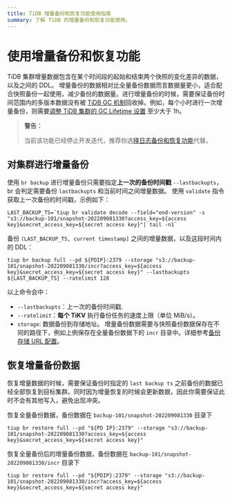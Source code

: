 ```yaml
---
title: TiDB 增量备份和恢复功能使用指南
summary: 了解 TiDB 的增量备份和恢复功能使用。
---
```


# 使用增量备份和恢复功能

TiDB 集群增量数据包含在某个时间段的起始和结束两个快照的变化差异的数据，以及之间的 DDL。 增量备份的数据相对比全量备份数据而言数据量更小，适合配合快照备份一起使用，减少备份的数据量。进行增量备份的时候，需要保证备份时间范围内的多版本数据没有被 [TiDB GC 机制](/garbage-collection-overview.md)回收掉。例如，每个小时进行一次增量备份，则需要[调整 TiDB 集群的 GC Lifetime 设置](/system-variables.md#tidb_gc_life_time-从-v50-版本开始引入) 至少大于 1h。

> **警告：**
>
> 当前该功能已经停止开发迭代，推荐你选[择日志备份和恢复功能](/br-refactor/br-use-guide/br-pitr-guide.md)代替。

## 对集群进行增量备份

使用 `br backup` 进行增量备份只需要指定**上一次的备份时间戳** `--lastbackupts`，br 会判定需要备份 `lastbackupts` 和当前时间之间增量数据。 使用 `validate` 指令获取上一次备份的时间戳，示例如下：

```shell
LAST_BACKUP_TS=`tiup br validate decode --field="end-version" -s "s3://backup-101/snapshot-202209081330?access_key=${access key}&secret_access_key=${secret access key}"| tail -n1`
```

备份 `(LAST_BACKUP_TS, current timestamp]` 之间的增量数据，以及这段时间内的 DDL：

```shell
tiup br backup full --pd ${PDIP}:2379 --storage "s3://backup-101/snapshot-202209081330/incr?access_key=${access key}&secret_access_key=${secret access key}" --lastbackupts ${LAST_BACKUP_TS} --ratelimit 128 
```

以上命令会中：

- `--lastbackupts`：上一次的备份时间戳.
- `--ratelimit`：**每个 TiKV** 执行备份任务的速度上限（单位 MiB/s）。
- `storage`: 数据备份到存储地址。 增量备份数据需要与快照备份数据保存在不同的路径下，例如上例保存在全量备份数据下的 `incr` 目录中。详细参考[备份存储 URL 配置](/br-refactor/backup-and-restore-storages.md#url-格式)。
## 恢复增量备份数据

恢复增量数据的时候，需要保证备份时指定的 `last backup ts` 之前备份的数据已经全部恢复到目标集群。同时因为增量恢复的时候会更新数据，因此你需要保证此时不会有其他写入，避免出现冲突。

恢复全量备份数据，备份数据在 `backup-101/snapshot-202209081330` 目录下

```shell
tiup br restore full --pd "${PD IP}:2379" --storage "s3://backup-101/snapshot-202209081330?access_key=${access key}&secret_access_key=${secret access key}"
```

恢复全量备份后的增量备份数据，备份数据在 `backup-101/snapshot-202209081330/incr` 目录下

```shell
tiup br restore full --pd "${PDIP}:2379" --storage "s3://backup-101/snapshot-202209081330/incr?access_key=${access key}&secret_access_key=${secret access key}"
```
